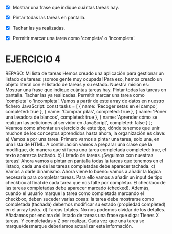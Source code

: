 - [x] Mostrar una frase que indique cuántas tareas hay.
- [x] Pintar todas las tareas en pantalla.
- [x] Tachar las ya realizadas.
- [x] Permitir marcar una tarea como 'completa' o 'incompleta'.


# EJERCICIO 4
REPASO: Mi lista de tareas
Hemos creado una aplicación para gestionar un listado de tareas: ¡somos gente muy ocupada! Para eso, hemos creado un objeto literal con el listado de tareas y su estado. Nuestra misión es:
Mostrar una frase que indique cuántas tareas hay.
Pintar todas las tareas en pantalla.
Tachar las ya realizadas.
Permitir marcar una tarea como 'completa' o 'incompleta'.
Vamos a partir de este array de datos en nuestro fichero JavaScript:
const tasks = [
  { name: 'Recoger setas en el campo', completed: true },
  { name: 'Comprar pilas', completed: true },
  { name: 'Poner una lavadora de blancos', completed: true },
  {
    name: 'Aprender cómo se realizan las peticiones al servidor en JavaScript',
    completed: false
  }
];
Veamos como afrontar un ejercicio de este tipo, dónde tenemos que unir muchos de los conceptos aprendidos hasta ahora, la organización es clave:
a) Vamos a por una tarea. Primero vamos a pintar una tarea, solo una, en una lista de HTML. A continuación vamos a preparar una clase que la modifique, de manera que si fuera una tarea completada completed: true, el texto aparezca tachado.
b) Listado de tareas. ¡Seguimos con nuestras tareas! Ahora vamos a pintar en pantalla todas la tareas que tenemos en el listado, cada una de las tareas completadas debe aparecer tachada.
c) Vamos a darle dinamismo. Ahora viene lo bueno: vamos a añadir la lógica necesaria para completar tareas. Para ello vamos a añadir un input de tipo checkbox al final de cada tarea que nos falte por completar. El checkbox de las tareas completadas debe aparecer marcado (checked). Además, cuando el usuario marque la tarea como completada marcando el checkbox, deben suceder varias cosas:
la tarea debe mostrarse como completada (tachada)
debemos modificar su estado (propiedad completed) en el array tasks.
d) Tareas totales. No nos podemos olvidar de los detalles. Añadamos por encima del listado de tareas una frase que diga: Tienes X tareas. Y completadas y Z por realizar. Cada vez que una tarea se marque/desmarque deberiamos actualizar esta información.